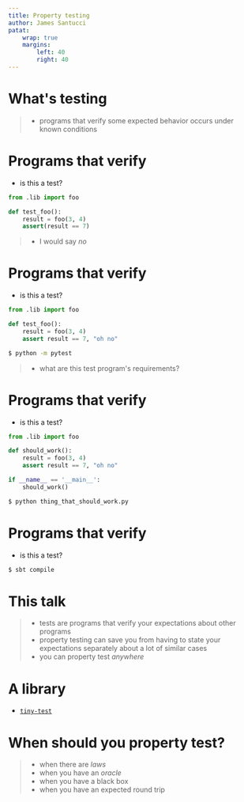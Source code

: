 ```yaml
---
title: Property testing
author: James Santucci
patat:
    wrap: true
    margins:
        left: 40
        right: 40
---
```


# What's testing #

> - programs that verify some expected behavior occurs under known conditions

# Programs that verify

- is this a test?

```python
from .lib import foo

def test_foo():
    result = foo(3, 4)
    assert(result == 7)
```

> - I would say _no_

# Programs that verify

- is this a test?

```python
from .lib import foo

def test_foo():
    result = foo(3, 4)
    assert result == 7, "oh no"
```

```bash
$ python -m pytest
```

> - what are this test program's requirements?

# Programs that verify

- is this a test?

```python
from .lib import foo

def should_work():
    result = foo(3, 4)
    assert result == 7, "oh no"

if __name__ == '__main__':
    should_work()
```

```bash
$ python thing_that_should_work.py
```

# Programs that verify

- is this a test?

```bash
$ sbt compile
```

# This talk

> - tests are programs that verify your expectations about other programs
> - property testing can save you from having to state your expectations separately about a lot of similar cases
> - you can property test _anywhere_

# A library

- [`tiny-test`](https://github.com/jisantuc/tiny-test/)

# When should you property test?

> - when there are _laws_
> - when you have an _oracle_
> - when you have a black box
> - when you have an expected round trip
